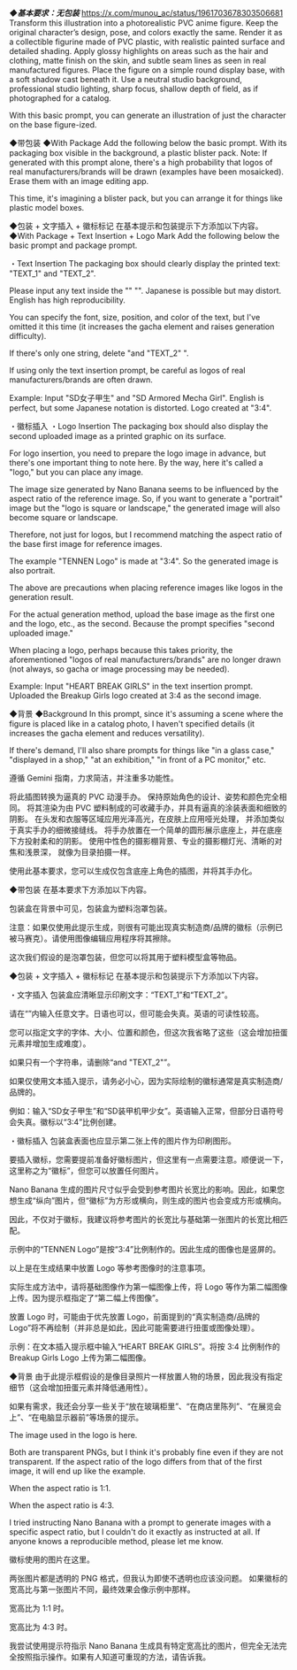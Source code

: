 ***◆基本要求：无包装***  https://x.com/munou_ac/status/1961703678303506681
Transform this illustration into a photorealistic PVC anime figure. 
Keep the original character’s design, pose, and colors exactly the same. 
Render it as a collectible figurine made of PVC plastic, with realistic painted surface and detailed shading. 
Apply glossy highlights on areas such as the hair and clothing, matte finish on the skin, 
and subtle seam lines as seen in real manufactured figures. 
Place the figure on a simple round display base, with a soft shadow cast beneath it. 
Use a neutral studio background, professional studio lighting, sharp focus, shallow depth of field, 
as if photographed for a catalog. 

With this basic prompt, you can generate an illustration of just the character on the base figure-ized.

◆带包装
◆With Package
Add the following below the basic prompt.
With its packaging box visible in the background, a plastic blister pack.
Note: If generated with this prompt alone, there's a high probability that logos of real manufacturers/brands will be drawn (examples have been mosaicked). Erase them with an image editing app.

This time, it's imagining a blister pack, but you can arrange it for things like plastic model boxes.

◆包装 + 文字插入 + 徽标标记
在基本提示和包装提示下方添加以下内容。
◆With Package + Text Insertion + Logo Mark
Add the following below the basic prompt and package prompt.

・Text Insertion
The packaging box should clearly display the printed text: "TEXT_1" and "TEXT_2". 

Please input any text inside the "" "". Japanese is possible but may distort. English has high reproducibility.

You can specify the font, size, position, and color of the text, but I've omitted it this time (it increases the gacha element and raises generation difficulty).

If there's only one string, delete "and "TEXT_2" ".

If using only the text insertion prompt, be careful as logos of real manufacturers/brands are often drawn.

Example: Input "SD女子甲生" and "SD Armored Mecha Girl". English is perfect, but some Japanese notation is distorted. Logo created at "3:4".

・徽标插入
・Logo Insertion
The packaging box should also display the second uploaded image as a printed graphic on its surface.

For logo insertion, you need to prepare the logo image in advance, but there's one important thing to note here. By the way, here it's called a "logo," but you can place any image.

The image size generated by Nano Banana seems to be influenced by the aspect ratio of the reference image. So, if you want to generate a "portrait" image but the "logo is square or landscape," the generated image will also become square or landscape.

Therefore, not just for logos, but I recommend matching the aspect ratio of the base first image for reference images.

The example "TENNEN Logo" is made at "3:4". So the generated image is also portrait.

The above are precautions when placing reference images like logos in the generation result.

For the actual generation method, upload the base image as the first one and the logo, etc., as the second. Because the prompt specifies "second uploaded image."

When placing a logo, perhaps because this takes priority, the aforementioned "logos of real manufacturers/brands" are no longer drawn (not always, so gacha or image processing may be needed).

Example: Input "HEART BREAK GIRLS" in the text insertion prompt. Uploaded the Breakup Girls logo created at 3:4 as the second image.

◆背景
◆Background
In this prompt, since it's assuming a scene where the figure is placed like in a catalog photo, I haven't specified details (it increases the gacha element and reduces versatility).

If there's demand, I'll also share prompts for things like "in a glass case," "displayed in a shop," "at an exhibition," "in front of a PC monitor," etc.


遵循 Gemini 指南，力求简洁，并注重多功能性。

将此插图转换为逼真的 PVC 动漫手办。
保持原始角色的设计、姿势和颜色完全相同。
将其渲染为由 PVC 塑料制成的可收藏手办，并具有逼真的涂装表面和细致的阴影。
在头发和衣服等区域应用光泽高光，在皮肤上应用哑光处理，
并添加类似于真实手办的细微接缝线。
将手办放置在一个简单的圆形展示底座上，并在底座下方投射柔和的阴影。
使用中性色的摄影棚背景、专业的摄影棚灯光、清晰的对焦和浅景深，
就像为目录拍摄一样。

使用此基本要求，您可以生成仅包含底座上角色的插图，并将其手办化。

◆带包装
在基本要求下方添加以下内容。

包装盒在背景中可见，包装盒为塑料泡罩包装。

注意：如果仅使用此提示生成，则很有可能出现真实制造商/品牌的徽标（示例已被马赛克）。请使用图像编辑应用程序将其擦除。

这次我们假设的是泡罩包装，但您可以将其用于塑料模型盒等物品。

◆包装 + 文字插入 + 徽标标记
在基本提示和包装提示下方添加以下内容。

・文字插入
包装盒应清晰显示印刷文字：“TEXT_1”和“TEXT_2”。

请在“”内输入任意文字。日语也可以，但可能会失真。英语的可读性较高。

您可以指定文字的字体、大小、位置和颜色，但这次我省略了这些（这会增加扭蛋元素并增加生成难度）。

如果只有一个字符串，请删除“and "TEXT_2"”。

如果仅使用文本插入提示，请务必小心，因为实际绘制的徽标通常是真实制造商/品牌的。

例如：输入“SD女子甲生”和“SD装甲机甲少女”。英语输入正常，但部分日语符号会失真。徽标以“3:4”比例创建。

・徽标插入
包装盒表面也应显示第二张上传的图片作为印刷图形。

要插入徽标，您需要提前准备好徽标图片，但这里有一点需要注意。顺便说一下，这里称之为“徽标”，但您可以放置​​任何图片。

Nano Banana 生成的图片尺寸似乎会受到参考图片长宽比的影响。因此，如果您想生成“纵向”图片，但“徽标”为方形或横向，则生成的图片也会变成方形或横向。

因此，不仅对于徽标，我建议将参考图片的长宽比与基础第一张图片的长宽比相匹配。

示例中的“TENNEN Logo”是按“3:4”比例制作的。因此生成的图像也是竖屏的。

以上是在生成结果中放置 Logo 等参考图像时的注意事项。

实际生成方法中，请将基础图像作为第一幅图像上传，将 Logo 等作为第二幅图像上传。因为提示框指定了“第二幅上传图像”。

放置 Logo 时，可能由于优先放置 Logo，前面提到的“真实制造商/品牌的 Logo”将不再绘制（并非总是如此，因此可能需要进行扭蛋或图像处理）。

示例：在文本插入提示框中输入“HEART BREAK GIRLS”。将按 3:4 比例制作的 Breakup Girls Logo 上传为第二幅图像。

◆背景
由于此提示框假设的是像目录照片一样放置人物的场景，因此我没有指定细节（这会增加扭蛋元素并降低通用性）。

如果有需求，我还会分享一些关于“放在玻璃柜里”、“在商店里陈列”、“在展览会上”、“在电脑显示器前”等场景的提示。

The image used in the logo is here.

Both are transparent PNGs, but I think it's probably fine even if they are not transparent.
If the aspect ratio of the logo differs from that of the first image, it will end up like the example.

When the aspect ratio is 1:1.

When the aspect ratio is 4:3.

I tried instructing Nano Banana with a prompt to generate images with a specific aspect ratio, but I couldn't do it exactly as instructed at all. If anyone knows a reproducible method, please let me know.

徽标使用的图片在这里。

两张图片都是透明的 PNG 格式，但我认为即使不透明也应该没问题。
如果徽标的宽高比与第一张图片不同，最终效果会像示例中那样。

宽高比为 1:1 时。

宽高比为 4:3 时。

我尝试使用提示符指示 Nano Banana 生成具有特定宽高比的图片，但完全无法完全按照指示操​​作。如果有人知道可重现的方法，请告诉我。
